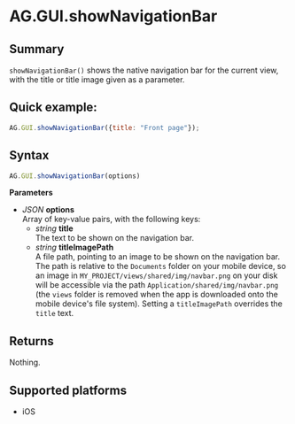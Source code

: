 # AG.GUI.showNavigationBar

## Summary
`showNavigationBar()` shows the native navigation bar for the current view, with the title or title image given as a parameter.

## Quick example:
```javascript
AG.GUI.showNavigationBar({title: "Front page"});
```

## Syntax
```javascript
AG.GUI.showNavigationBar(options)
```

**Parameters**

* *JSON* **options**<br>
  Array of key-value pairs, with the following keys:
  * *string* **title**<br>
    The text to be shown on the navigation bar.
  * *string* **titleImagePath**<br>
    A file path, pointing to an image to be shown on the navigation bar. The path is relative to the `Documents` folder on your mobile device, so an image in `MY_PROJECT/views/shared/img/navbar.png` on your disk will be accessible via the path `Application/shared/img/navbar.png` (the `views` folder is removed when the app is downloaded onto the mobile device's file system). Setting a `titleImagePath` overrides the `title` text.

## Returns
Nothing.

## Supported platforms
* iOS